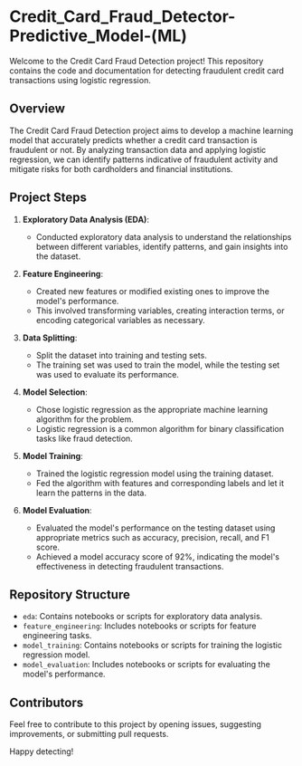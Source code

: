 # Credit_Card_Fraud_Detector-Predictive_Model-(ML)

Welcome to the Credit Card Fraud Detection project! This repository contains the code and documentation for detecting fraudulent credit card transactions using logistic regression.

## Overview

The Credit Card Fraud Detection project aims to develop a machine learning model that accurately predicts whether a credit card transaction is fraudulent or not. By analyzing transaction data and applying logistic regression, we can identify patterns indicative of fraudulent activity and mitigate risks for both cardholders and financial institutions.

## Project Steps

1. **Exploratory Data Analysis (EDA)**:
   - Conducted exploratory data analysis to understand the relationships between different variables, identify patterns, and gain insights into the dataset.

2. **Feature Engineering**:
   - Created new features or modified existing ones to improve the model's performance.
   - This involved transforming variables, creating interaction terms, or encoding categorical variables as necessary.

3. **Data Splitting**:
   - Split the dataset into training and testing sets.
   - The training set was used to train the model, while the testing set was used to evaluate its performance.

4. **Model Selection**:
   - Chose logistic regression as the appropriate machine learning algorithm for the problem.
   - Logistic regression is a common algorithm for binary classification tasks like fraud detection.

5. **Model Training**:
   - Trained the logistic regression model using the training dataset.
   - Fed the algorithm with features and corresponding labels and let it learn the patterns in the data.

6. **Model Evaluation**:
   - Evaluated the model's performance on the testing dataset using appropriate metrics such as accuracy, precision, recall, and F1 score.
   - Achieved a model accuracy score of 92%, indicating the model's effectiveness in detecting fraudulent transactions.

## Repository Structure

- `eda`: Contains notebooks or scripts for exploratory data analysis.
- `feature_engineering`: Includes notebooks or scripts for feature engineering tasks.
- `model_training`: Contains notebooks or scripts for training the logistic regression model.
- `model_evaluation`: Includes notebooks or scripts for evaluating the model's performance.

## Contributors

Feel free to contribute to this project by opening issues, suggesting improvements, or submitting pull requests.

Happy detecting!


